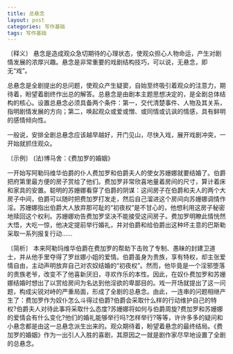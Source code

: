 ```yaml
---
title: 总悬念
layout: post
categories: 写作基础
tags: 写作基础
---
```


〔释义〕 悬念是造成观众急切期待的心理状态，使观众担心人物命运，产生对剧情发展的浓厚兴趣。悬念是非常重要的戏剧结构技巧，可以说，无悬念，即无“戏”。

总悬念是全剧提出的总问题，使观众产生疑窦，自始至终吸引着观众的注意力，期待着，盼望着剧终作出总的解答。总悬念是由剧本主题思想决定的，是全剧总体结构的核心。设置总悬念必须具备两个条件：第一，交代清楚事件、人物及其关系，指明剧情发展的方向；第二，唤起观众或爱或憎、或同情或讥讽的情感，具有鲜明的感情倾向性。

一般说，安排全剧总悬念应该越早越好，开门见山，尽快入戏，展开戏剧冲突，一开始就抓住观众。

〔示例〕 (法)博马舍：《费加罗的婚姻》

一开始写阿勒玛维华伯爵的仆人费加罗和伯爵夫人的使女苏姗娜就要结婚了。伯爵把府第里最方便的房子赏给了他们。费加罗非常欣喜地量着房间的尺寸，算计着床和家具的安置。聪明的苏姗娜看穿了伯爵的阴谋：这间房子在伯爵和夫人的两个大房子中间，伯爵可以随时把费加罗打发走，然后自己溜进这个房间向苏姗娜调情作淫。苏姗娜指出伯爵大人放弃那可耻的“初夜权”是不甘心的，他想利用这房子秘密地赎回这个权利。苏姗娜劝告费加罗坚决不能接受这间房子。费加罗明瞭此情恍然大悟，大吃一惊，他决定提前举行婚礼，并对伯爵和给伯爵出这种坏主意的巴斯勒采取一系列报复行动……

〔简析〕 本来阿勒玛维华伯爵在费加罗的帮助下击败了专制、愚昧的封建卫道士，并从他手里夺得了罗丝娜小姐的爱情。伯爵虽身为贵族，享有特权，却主张爱情自由，主动声明放弃自己对农奴结婚的“初夜权”。然而，他毕竟是一个淫邪堕落的贵族老爷，改变不了他喜新厌旧，寻欢作乐的本性。因此，在奴仆费加罗和苏姗娜结婚时想出了以赏给房间为名达到他淫欲的卑鄙目的。戏一开场就提出了这一问题，构成尖锐对峙的严重局面，形成了全剧的总悬念。由此，一连串的问题相继产生了：费加罗作为奴仆怎么斗得过伯爵?伯爵会采取什么样的行动维护自己的特权?伯爵夫人对待此事将采取什么态度?苏姗娜将如何与伯爵周旋?费加罗和苏姗娜的爱情会有什么变化?他们的婚礼能够举行吗?怎样举行?等等，许许多多的疑问和小悬念都是由这一总悬念派生出来的。观众期待着，盼望着悬念的最终结局。《费加罗的婚姻》作为一出引人入胜的喜剧，其原因之一就是剧作家尽早地设置了全剧的总悬念。 